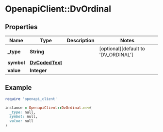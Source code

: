 # OpenapiClient::DvOrdinal

## Properties

| Name | Type | Description | Notes |
| ---- | ---- | ----------- | ----- |
| **_type** | **String** |  | [optional][default to &#39;DV_ORDINAL&#39;] |
| **symbol** | [**DvCodedText**](DvCodedText.md) |  |  |
| **value** | **Integer** |  |  |

## Example

```ruby
require 'openapi_client'

instance = OpenapiClient::DvOrdinal.new(
  _type: null,
  symbol: null,
  value: null
)
```


